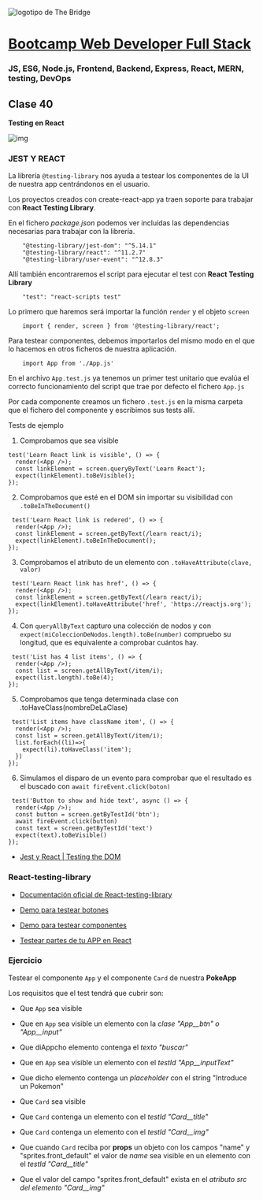 ![logotipo de The Bridge](https://user-images.githubusercontent.com/27650532/77754601-e8365180-702b-11ea-8bed-5bc14a43f869.png  "logotipo de The Bridge")
# [Bootcamp Web Developer Full Stack](https://www.thebridge.tech/bootcamps/bootcamp-fullstack-developer/)
### JS, ES6, Node.js, Frontend, Backend, Express, React, MERN, testing, DevOps

## Clase 40
**Testing en React**

![img](../../assets/react/clase40/cat.jpg) 

### JEST Y REACT


La librería `@testing-library` nos ayuda a testear los componentes de la UI de nuestra app centrándonos en el usuario. 

Los proyectos creados con create-react-app ya traen soporte para trabajar con **React Testing Library**.

En el fichero *package.json* podemos ver incluídas las dependencias necesarias para trabajar con la librería. 

```JS
    "@testing-library/jest-dom": "^5.14.1"
    "@testing-library/react": "^11.2.7"
    "@testing-library/user-event": "^12.8.3"
```
 
Allí también encontraremos el script para ejecutar el test con **React Testing Library**
```JS
    "test": "react-scripts test"
```

Lo primero que haremos será importar la función `render` y el objeto `screen`

```JS
    import { render, screen } from '@testing-library/react';
```

Para testear componentes, debemos importarlos del mismo modo en el que lo hacemos en otros ficheros de nuestra aplicación.

```JS
    import App from './App.js'
```

En el archivo `App.test.js` ya tenemos un primer test unitario que evalúa el correcto funcionamiento del script que trae por defecto el fichero `App.js`

Por cada componente creamos un fichero `.test.js` en la misma carpeta que el fichero del componente y escribimos sus tests allí.

Tests de ejemplo

1. Comprobamos que sea visible 
```JS
test('Learn React link is visible', () => {
  render(<App />);
  const linkElement = screen.queryByText('Learn React');
  expect(linkElement).toBeVisible();
});
```
2. Comprobamos que esté en el DOM sin importar su visibilidad con `.toBeInTheDocument()`
```JS
 test('Learn React link is redered', () => {
  render(<App />);
  const linkElement = screen.getByText(/learn react/i);
  expect(linkElement).toBeInTheDocument();
});
```
3. Comprobamos el atributo de un elemento con `.toHaveAttribute(clave, valor)`
```JS
 test('Learn React link has href', () => {
  render(<App />);
  const linkElement = screen.getByText(/learn react/i);
  expect(linkElement).toHaveAttribute('href', 'https://reactjs.org');
});
```
4. Con `queryAllByText` capturo una colección de nodos y con `expect(miColeccionDeNodos.length).toBe(number)` compruebo su longitud, que es equivalente a comprobar cuántos hay.
```JS
 test('List has 4 list items', () => {
  render(<App />);
  const list = screen.getAllByText(/item/i);
  expect(list.length).toBe(4);
});
```
5. Comprobamos que tenga determinada clase con .toHaveClass(nombreDeLaClase)
```JS
 test('List items have className item', () => {
  render(<App />);
  const list = screen.getAllByText(/item/i);
  list.forEach((li)=>{
    expect(li).toHaveClass('item');
  })
});
```
6. Simulamos el disparo de un evento para comprobar que el resultado es el buscado con `await fireEvent.click(boton)`
```JS
 test('Button to show and hide text', async () => {
  render(<App />);
  const button = screen.getByTestId('btn');
  await fireEvent.click(button)
  const text = screen.getByTestId('text')
  expect(text).toBeVisible()
});
```


- [Jest y React | Testing the DOM](https://jestjs.io/docs/es-ES/next/tutorial-react)


<!-- **DOM Testing** 
> If you'd like to assert, and manipulate your rendered components you can use react-testing-library, Enzyme, or React's TestUtils. The following two examples use react-testing-library and Enzyme. -->

### React-testing-library

- [Documentación oficial de React-testing-library](https://github.com/testing-library/react-testing-library)

- [Demo para testear botones](https://flaviocopes.com/react-testing-components/)

- [Demo para testear componentes](https://testing-library.com/docs/react-testing-library/migrate-from-enzyme/)

- [Testear partes de tu APP en React](https://codesandbox.io/s/github/kentcdodds/react-testing-library-examples?file=/src/)

### Ejercicio

Testear el componente `App` y el componente `Card` de nuestra **PokeApp**

Los requisitos que el test tendrá que cubrir son:

- Que `App` sea visible

- Que en `App` sea visible un elemento con la *clase "App__btn" o "App__input"*

- Que diAppcho elemento contenga el *texto "buscar"*

- Que en `App` sea visible un elemento con el *testId "App__inputText"*

- Que dicho elemento contenga un *placeholder* con el string "Introduce un Pokemon"

- Que `Card` sea visible

- Que `Card` contenga un elemento con el *testId "Card__title"*

- Que `Card` contenga un elemento con el *testId "Card__img"*

- Que cuando `Card` reciba por **props** un objeto con los campos "name" y "sprites.front_default" el valor de *name* sea visible en un elemento con el *testId "Card__title"*

- Que el valor del campo "sprites.front_default" exista en el *atributo src del elemento "Card__img"*